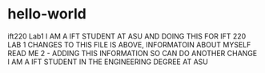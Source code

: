 # hello-world
ift220 Lab1
I AM A IFT STUDENT AT ASU
AND DOING THIS FOR IFT 220
LAB 1
CHANGES TO THIS FILE IS ABOVE, INFORMATOIN ABOUT MYSELF
READ ME 2 - ADDING THIS INFORMATION SO CAN DO ANOTHER CHANGE
I AM A IFT STUDENT IN THE ENGINEERING DEGREE AT ASU
